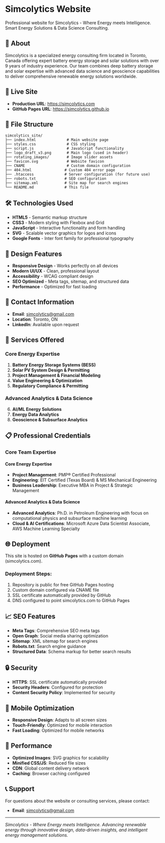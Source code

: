 # Simcolytics Website

Professional website for Simcolytics - Where Energy meets Intelligence. Smart Energy Solutions & Data Science Consulting.

## 🌟 About

Simcolytics is a specialized energy consulting firm located in Toronto, Canada offering expert battery energy storage and solar solutions with over 9 years of industry experience. Our team combines deep battery storage and solar expertise with advanced data science and geoscience capabilities to deliver comprehensive renewable energy solutions worldwide.

## 🚀 Live Site

- **Production URL**: https://simcolytics.com
- **GitHub Pages URL**: https://simcolytics.github.io

## 📁 File Structure

```
simcolytics_site/
├── index.html              # Main website page
├── styles.css              # CSS styling
├── script.js               # JavaScript functionality
├── logo_draft_v3.png       # Main logo (used in header)
├── rotating_images/        # Image slider assets
├── favicon.svg             # Website favicon
├── CNAME                   # Custom domain configuration
├── 404.html               # Custom 404 error page
├── .htaccess              # Server configuration (for future use)
├── robots.txt             # SEO configuration
├── sitemap.xml            # Site map for search engines
└── README.md              # This file
```

## 🛠️ Technologies Used

- **HTML5** - Semantic markup structure
- **CSS3** - Modern styling with Flexbox and Grid
- **JavaScript** - Interactive functionality and form handling
- **SVG** - Scalable vector graphics for logos and icons
- **Google Fonts** - Inter font family for professional typography

## 🎨 Design Features

- **Responsive Design** - Works perfectly on all devices
- **Modern UI/UX** - Clean, professional layout
- **Accessibility** - WCAG compliant design
- **SEO Optimized** - Meta tags, sitemap, and structured data
- **Performance** - Optimized for fast loading

## 📧 Contact Information

- **Email**: simcolytics@gmail.com
- **Location**: Toronto, ON
- **LinkedIn**: Available upon request

## 🔧 Services Offered

### Core Energy Expertise
1. **Battery Energy Storage Systems (BESS)**
2. **Solar PV System Design & Permitting**
3. **Project Management & Financial Modeling**
4. **Value Engineering & Optimization**
5. **Regulatory Compliance & Permitting**

### Advanced Analytics & Data Science
6. **AI/ML Energy Solutions**
7. **Energy Data Analytics**
8. **Geoscience & Subsurface Analytics**

## 📋 Professional Credentials

### Core Team Expertise

#### Core Energy Expertise
- **Project Management**: PMP® Certified Professional
- **Engineering**: EIT Certified (Texas Board) & MS Mechanical Engineering
- **Business Leadership**: Executive MBA in Project & Strategic Management

#### Advanced Analytics & Data Science
- **Advanced Analytics**: Ph.D. in Petroleum Engineering with focus on computational physics and subsurface machine learning
- **Cloud & AI Certifications**: Microsoft Azure Data Scientist Associate, AWS Machine Learning Specialty


## 🌐 Deployment

This site is hosted on **GitHub Pages** with a custom domain (simcolytics.com).

### Deployment Steps:
1. Repository is public for free GitHub Pages hosting
2. Custom domain configured via CNAME file
3. SSL certificate automatically provided by GitHub
4. DNS configured to point simcolytics.com to GitHub Pages

## 📈 SEO Features

- **Meta Tags**: Comprehensive SEO meta tags
- **Open Graph**: Social media sharing optimization
- **Sitemap**: XML sitemap for search engines
- **Robots.txt**: Search engine guidance
- **Structured Data**: Schema markup for better search results

## 🔒 Security

- **HTTPS**: SSL certificate automatically provided
- **Security Headers**: Configured for protection
- **Content Security Policy**: Implemented for security

## 📱 Mobile Optimization

- **Responsive Design**: Adapts to all screen sizes
- **Touch-Friendly**: Optimized for mobile interaction
- **Fast Loading**: Optimized for mobile networks

## 🎯 Performance

- **Optimized Images**: SVG graphics for scalability
- **Minified CSS/JS**: Reduced file sizes
- **CDN**: Global content delivery network
- **Caching**: Browser caching configured

## 📞 Support

For questions about the website or consulting services, please contact:
- **Email**: simcolytics@gmail.com

---

*Simcolytics - Where Energy meets Intelligence. Advancing renewable energy through innovative design, data-driven insights, and intelligent energy management solutions.*

